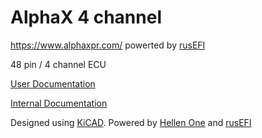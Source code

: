 # AlphaX 4 channel

https://www.alphaxpr.com/ powerted by [rusEFI](https://github.com/rusefi/rusefi)

48 pin / 4 channel ECU

[User Documentation](https://github.com/rusefi/rusefi/wiki/AlphaX-4chan)

[Internal Documentation](https://docs.google.com/spreadsheets/d/1eW7kSP680lBT2MWl0ovFSy7t3at6WnlU7vX5ZDYfQZM)

Designed using [KiCAD](https://www.kicad.org/). Powered by [Hellen One](https://github.com/andreika-git/hellen-one) and [rusEFI](https://github.com/rusefi/rusefi)
